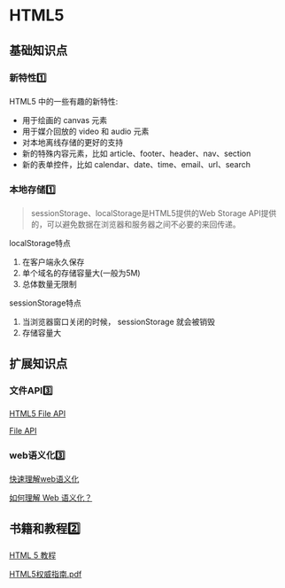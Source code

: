 # HTML5

## 基础知识点

### 新特性1️⃣

HTML5 中的一些有趣的新特性:

- 用于绘画的 canvas 元素
- 用于媒介回放的 video 和 audio 元素
- 对本地离线存储的更好的支持
- 新的特殊内容元素，比如 article、footer、header、nav、section
- 新的表单控件，比如 calendar、date、time、email、url、search

### 本地存储1️⃣

> sessionStorage、localStorage是HTML5提供的Web Storage API提供的，可以避免数据在浏览器和服务器之间不必要的来回传递。

localStorage特点

1. 在客户端永久保存
2. 单个域名的存储容量大(一般为5M)
3. 总体数量无限制

sessionStorage特点

1. 当浏览器窗口关闭的时候， sessionStorage 就会被销毁
2. 存储容量大

## 扩展知识点

### 文件API3️⃣

[HTML5 File API](https://blog.csdn.net/qq_38801354/article/details/78798857)

[File API](http://w3c.github.io/FileAPI/)

### web语义化3️⃣

[快速理解web语义化](https://www.cnblogs.com/weixiao-he/p/8630084.html)

[如何理解 Web 语义化？](https://www.zhihu.com/question/20455165)

## 书籍和教程2️⃣

[HTML 5 教程](http://www.w3school.com.cn/html5/index.asp)

[HTML5权威指南.pdf](http://fe.lezhixing.com.cn/guide/files/HTML5.pdf)

